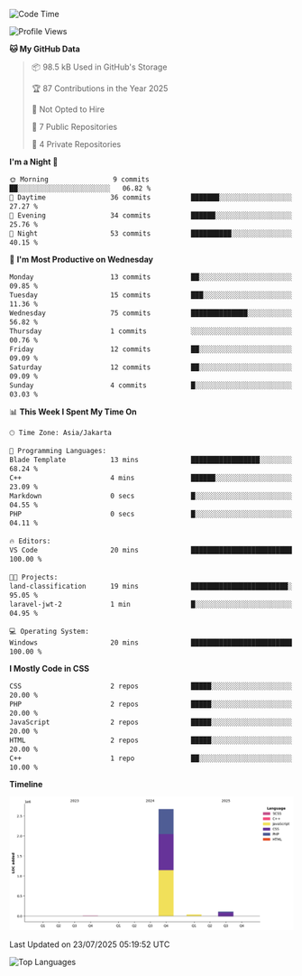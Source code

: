 <!--<h3>Sometimes on Fire🔥</h3>
<p>Recently built a website project as backend</p>
<picture>
  <source media="(prefers-color-scheme: dark)" srcset="https://raw.githubusercontent.com/sulthonhere/sulthonhere/output/github-contribution-grid-snake-dark.svg">
  <source media="(prefers-color-scheme: light)" srcset="https://raw.githubusercontent.com/sulthonhere/sulthonhere/output/github-contribution-grid-snake.svg">
  <img alt="github contribution grid snake animation" src="https://raw.githubusercontent.com/sulthonhere/sulthonhere/output/github-contribution-grid-snake.svg">
</picture>
-->

<!--START_SECTION:waka-->
![Code Time](http://img.shields.io/badge/Code%20Time-42%20mins-blue)

![Profile Views](http://img.shields.io/badge/Profile%20Views-65-blue)

**🐱 My GitHub Data** 

> 📦 98.5 kB Used in GitHub's Storage 
 > 
> 🏆 87 Contributions in the Year 2025
 > 
> 🚫 Not Opted to Hire
 > 
> 📜 7 Public Repositories 
 > 
> 🔑 4 Private Repositories 
 > 
**I'm a Night 🦉** 

```text
🌞 Morning                9 commits           ██░░░░░░░░░░░░░░░░░░░░░░░   06.82 % 
🌆 Daytime                36 commits          ███████░░░░░░░░░░░░░░░░░░   27.27 % 
🌃 Evening                34 commits          ██████░░░░░░░░░░░░░░░░░░░   25.76 % 
🌙 Night                  53 commits          ██████████░░░░░░░░░░░░░░░   40.15 % 
```
📅 **I'm Most Productive on Wednesday** 

```text
Monday                   13 commits          ██░░░░░░░░░░░░░░░░░░░░░░░   09.85 % 
Tuesday                  15 commits          ███░░░░░░░░░░░░░░░░░░░░░░   11.36 % 
Wednesday                75 commits          ██████████████░░░░░░░░░░░   56.82 % 
Thursday                 1 commits           ░░░░░░░░░░░░░░░░░░░░░░░░░   00.76 % 
Friday                   12 commits          ██░░░░░░░░░░░░░░░░░░░░░░░   09.09 % 
Saturday                 12 commits          ██░░░░░░░░░░░░░░░░░░░░░░░   09.09 % 
Sunday                   4 commits           █░░░░░░░░░░░░░░░░░░░░░░░░   03.03 % 
```


📊 **This Week I Spent My Time On** 

```text
🕑︎ Time Zone: Asia/Jakarta

💬 Programming Languages: 
Blade Template           13 mins             █████████████████░░░░░░░░   68.24 % 
C++                      4 mins              ██████░░░░░░░░░░░░░░░░░░░   23.09 % 
Markdown                 0 secs              █░░░░░░░░░░░░░░░░░░░░░░░░   04.55 % 
PHP                      0 secs              █░░░░░░░░░░░░░░░░░░░░░░░░   04.11 % 

🔥 Editors: 
VS Code                  20 mins             █████████████████████████   100.00 % 

🐱‍💻 Projects: 
land-classification      19 mins             ████████████████████████░   95.05 % 
laravel-jwt-2            1 min               █░░░░░░░░░░░░░░░░░░░░░░░░   04.95 % 

💻 Operating System: 
Windows                  20 mins             █████████████████████████   100.00 % 
```

**I Mostly Code in CSS** 

```text
CSS                      2 repos             █████░░░░░░░░░░░░░░░░░░░░   20.00 % 
PHP                      2 repos             █████░░░░░░░░░░░░░░░░░░░░   20.00 % 
JavaScript               2 repos             █████░░░░░░░░░░░░░░░░░░░░   20.00 % 
HTML                     2 repos             █████░░░░░░░░░░░░░░░░░░░░   20.00 % 
C++                      1 repo              ██░░░░░░░░░░░░░░░░░░░░░░░   10.00 % 
```



**Timeline**

![Lines of Code chart](https://raw.githubusercontent.com/sulthonhere/sulthonhere/main/assets/bar_graph.png)


 Last Updated on 23/07/2025 05:19:52 UTC
<!--END_SECTION:waka-->

<img src="https://github-readme-stats.vercel.app/api/top-langs/?username=sulthonhere&layout=compact&theme=default" alt="Top Languages" />
